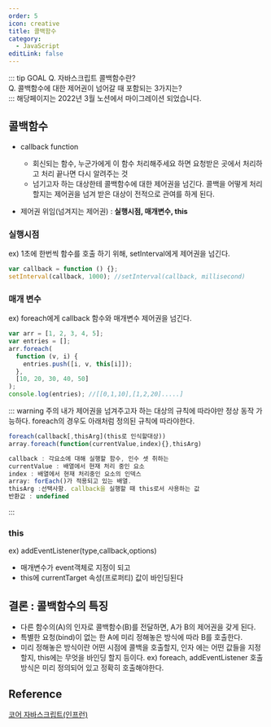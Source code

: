 ```yaml
---
order: 5
icon: creative
title: 콜백함수
category:
  - JavaScript
editLink: false
---
```


::: tip GOAL
Q. 자바스크립트 콜백함수란?  
Q. 콜백함수에 대한 제어권이 넘어갈 때 포함되는 3가지는?  
:::
해당페이지는 2022년 3월 노션에서 마이그레이션 되었습니다.

## 콜백함수

- callback function

  - 회신되는 함수, 누군가에게 이 함수 처리해주세요 하면 요청받은 곳에서 처리하고 처리 끝나면 다시 알려주는 것
  - 넘기고자 하는 대상한테 콜백함수에 대한 제어권을 넘긴다. 콜백을 어떻게 처리할지는 제어권을 넘겨 받은 대상이 전적으로 관여를 하게 된다.

- 제어권 위임(넘겨지는 제어권) : **실행시점, 매개변수, this**

### 실행시점

ex) 1초에 한번씩 함수를 호출 하기 위해, setInterval에게 제어권을 넘긴다.

```js
var callback = function () {};
setInterval(callback, 1000); //setInterval(callback, millisecond)
```

### 매개 변수

ex) foreach에게 callback 함수와 매개변수 제어권을 넘긴다.

```js
var arr = [1, 2, 3, 4, 5];
var entries = [];
arr.foreach(
  function (v, i) {
    entries.push([i, v, this[i]]);
  },
  [10, 20, 30, 40, 50]
);
console.log(entries); //[[0,1,10],[1,2,20].....]
```

::: warning 주의
내가 제어권을 넘겨주고자 하는 대상의 규칙에 따라야만 정상 동작 가능하다. foreach의 경우도 아래처럼 정의된 규칙에 따라야한다. 

```js
foreach(callback[,thisArg](this로 인식할대상))
array.foreach(function(currentValue,index){},thisArg)

callback : 각요소에 대해 실행할 함수, 인수 셋 취하는
currentValue : 배열에서 현재 처리 중인 요소
index : 배열에서 현재 처리중인 요소의 인덱스
array: forEach()가 적용되고 있는 배열.
thisArg :선택사항. callback을 실행할 때 this로서 사용하는 값
반환값 : undefined
```

:::

### this

ex) addEventListener(type,callback,options)

- 매개변수가 event객체로 지정이 되고
- this에 currentTarget 속성(프로퍼티) 값이 바인딩된다

## 결론 : 콜백함수의 특징

- 다른 함수의(A)의 인자로 콜백함수(B)를 전달하면, A가 B의 제어권을 갖게 된다.
- 특별한 요청(bind)이 없는 한 A에 미리 정해놓은 방식에 따라 B를 호출한다.
- 미리 정해놓은 방식이란
  어떤 시점에 콜백을 호출할지,
  인자 에는 어떤 값들을 지정할지,
  this에는 무엇을 바인딩 할지 등이다.
  ex) foreach, addEventListener 호출방식은 미리 정의되어 있고 정확히 호출해야한다.

## Reference

[코어 자바스크립트(인프런)](https://www.inflearn.com/course/%ED%95%B5%EC%8B%AC%EA%B0%9C%EB%85%90-javascript-flow/dashboard)

